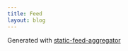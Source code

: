 ```yaml
---
title: Feed
layout: blog
---
```

Generated with [static-feed-aggregator](https://github.com/abuseofnotation/static-feed-aggregator/)

